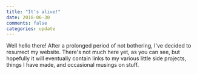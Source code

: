 ```yaml
---
title: "It's alive!"
date: 2018-06-30
comments: false
categories: update
---
```

Well hello there! After a prolonged period of not bothering, I've decided to
resurrect my website. There's not much here yet, as you can see, but hopefully
it will eventually contain links to my various little side projects, things I
have made, and occasional musings on stuff.
